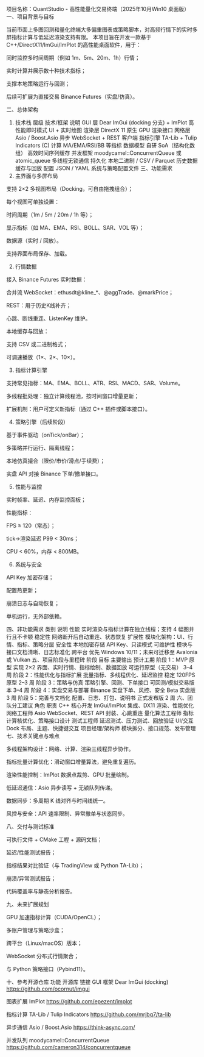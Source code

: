 项目名称：QuantStudio - 高性能量化交易终端（2025年10月Win10 桌面版）
一、项目背景与目标

当前市面上多图回测和量化终端大多偏重图表或策略脚本，对高频行情下的实时多屏指标计算与低延迟渲染支持有限。
本项目旨在开发一款基于 C++/DirectX11/ImGui/ImPlot 的高性能桌面软件，用于：

同时监控多时间周期（例如 1m、5m、20m、1h）行情；

实时计算并展示数十种技术指标；

支撑本地策略运行与回测；

后续可扩展为直接交易 Binance Futures（实盘/仿真）。

二、总体架构
1. 技术栈
层级	技术/框架	说明
GUI 层	Dear ImGui (docking 分支) + ImPlot	高性能即时模式 UI + 实时绘图
渲染层	DirectX 11	原生 GPU 渲染接口
网络层	Asio / Boost.Asio	异步 WebSocket + REST 客户端
指标引擎	TA-Lib + Tulip Indicators (C)	计算 MA/EMA/RSI/BB 等指标
数据模型	自研 SoA（结构化数组）	高效时间序列缓存
并发框架	moodycamel::ConcurrentQueue 或 atomic_queue	多线程无锁通信
持久化	本地二进制 / CSV / Parquet	历史数据缓存与回放
配置	JSON / YAML	系统与策略配置文件
三、功能需求
1. 主界面与多屏布局

支持 2×2 多视图布局（Docking，可自由拖拽组合）；

每个视图可单独设置：

时间周期（1m / 5m / 20m / 1h 等）；

显示指标（如 MA、EMA、RSI、BOLL、SAR、VOL 等）；

数据源（实时 / 回放）。

支持界面布局保存、加载。

2. 行情数据

接入 Binance Futures 实时数据：

合并流 WebSocket：ethusdt@kline_*、@aggTrade、@markPrice；

REST：用于历史K线补齐；

心跳、断线重连、ListenKey 维护。

本地缓存与回放：

支持 CSV 或二进制格式；

可调速播放（1×、2×、10×）。

3. 指标计算引擎

支持常见指标：MA、EMA、BOLL、ATR、RSI、MACD、SAR、Volume。

多线程批处理：独立计算线程池，按时间窗口增量更新；

扩展机制：用户可定义新指标（通过 C++ 插件或脚本接口）。

4. 策略引擎（后续阶段）

基于事件驱动（onTick/onBar）；

多策略并行运行、隔离线程；

本地仿真撮合（限价/市价/滑点/手续费）；

实盘 API 对接 Binance 下单/撤单接口。

5. 性能与监控

实时帧率、延迟、内存监控面板；

性能指标：

FPS ≥ 120（常态）；

tick→渲染延迟 P99 < 30ms；

CPU < 60%，内存 < 800MB。

6. 系统与安全

API Key 加密存储；

配置热更新；

崩溃日志与自动恢复；

单机运行，无外部依赖。

四、非功能需求
类别	说明
性能	实时渲染与指标计算在独立线程；支持 4 幅图并行且不卡顿
稳定性	网络断开后自动重连、状态恢复
扩展性	模块化架构：UI、行情、指标、策略分层
安全性	本地加密存储 API Key、只读模式
可维护性	模块与接口文档清晰、日志标准化
跨平台	优先 Windows 10/11；未来可迁移至 Avalonia 或 Vulkan
五、项目阶段与里程碑
阶段	目标	主要输出	预计工期
阶段 1：MVP 原型	实现 2×2 界面、实时行情、指标绘制、数据回放	可运行原型（无交易）	3–4 周
阶段 2：性能优化与指标扩展	批量指标、多线程优化、延迟监控	稳定 120FPS 原型	2–3 周
阶段 3：策略与仿真	策略引擎、回测、下单接口	可回测/模拟交易版本	3–4 周
阶段 4：实盘交易与部署	Binance 实盘下单、风控、安全	Beta 实盘版	3 周
阶段 5：完善与文档化	配置、日志、打包、说明书	正式发布版	2 周
六、团队分工建议
角色	职责
C++ 核心开发	ImGui/ImPlot 集成、DX11 渲染、性能优化
网络工程师	Asio WebSocket、REST API 封装、心跳重连
量化算法工程师	指标计算核优化、策略接口设计
测试工程师	延迟测试、压力测试、回放验证
UI/交互	Dock 布局、主题、快捷键交互
项目经理/架构师	模块拆分、接口规范、发布管理
七、技术关键点与难点

多线程架构设计：网络、计算、渲染三线程异步协作。

指标批量计算优化：滑动窗口增量算法，避免重复遍历。

渲染性能控制：ImPlot 数据点裁剪、GPU 批量绘制。

低延迟通信：Asio 异步读写 + 无锁队列传递。

数据同步：多周期 K 线对齐与时间线统一。

风控与安全：API 速率限制、异常撤单与状态同步。

八、交付与测试标准

可执行文件 + CMake 工程 + 源码文档；

延迟/性能测试报告；

指标结果对比验证（与 TradingView 或 Python TA-Lib）；

崩溃/异常测试报告；

代码覆盖率与静态分析报告。

九、未来扩展规划

GPU 加速指标计算（CUDA/OpenCL）；

多账户管理与策略沙盒；

跨平台（Linux/macOS）版本；

WebSocket 分布式行情聚合；

与 Python 策略接口（Pybind11）。

十、参考开源仓库
功能	开源库	链接
GUI 框架	Dear ImGui (docking)	https://github.com/ocornut/imgui

图表扩展	ImPlot	https://github.com/epezent/implot

指标计算	TA-Lib / Tulip Indicators	https://github.com/mrjbq7/ta-lib

异步通信	Asio / Boost.Asio	https://think-async.com/

并发队列	moodycamel::ConcurrentQueue	https://github.com/cameron314/concurrentqueue